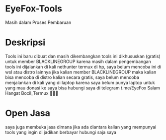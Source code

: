 # EyeFox-Tools
Masih dalam Proses Pembaruan 

# Deskripsi 
Tools ini baru dibuat dan masih dikembangkan
tools ini dikhususkan (gratis) untuk member BLACKLINEGROUP karena masih dalam pengembangan 
tools ini dijalankan di kali nethunter termux di hp,
saya belum mencoba ini di wsl atau distro lainnya
jika kalian member BLACKLINEGROUP maka kalian bisa mencoba di distro kalian secara gratis,
saya belum mencoba menjalankan di kali yang di laptop 
karena saya belum punya laptop 
untuk yang mau donasi ke saya bisa hubungi saya di telegram t.me/EyeFox
Salam Hangat Bocil_Termux 🙏🙏🙏

# Open Jasa
saya juga membuka jasa dimana jika ada diantara kalian yang mempunyai tools yang ingin di jadikan berbayar hubungi saja saya
